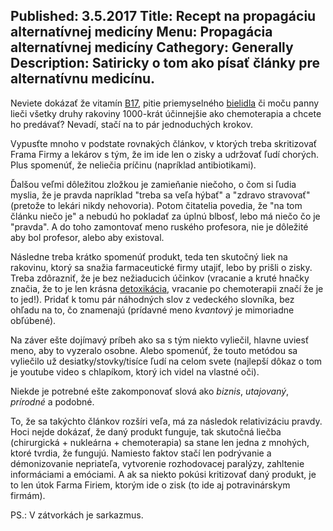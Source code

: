 Published: 3.5.2017
Title: Recept na propagáciu alternatívnej medicíny
Menu: Propagácia alternatívnej medicíny
Cathegory: Generally
Description: Satiricky o tom ako písať články pre alternatívnu medicínu.
---
Neviete dokázať že vitamín [B17](https://www.badatel.net/vitamin-b17-najvacsi-utajeny-pripad-v-celej-historii-rakoviny/), pitie priemyselného [bielidla](http://www.uvzsr.sk/docs/info/hv/stanovisko_MMS.pdf) či moču panny 
lieči všetky druhy rakoviny 1000-krát účinnejšie ako chemoterapia a chcete ho predávať? Nevadí, stačí na to pár jednoduchých krokov.

Vypusťte mnoho v podstate rovnakých článkov, v ktorých treba skritizovať Frama Firmy a lekárov s tým, že im ide len o zisky a udržovať ľudí chorých. Plus spomenúť, že neliečia príčinu (napríklad antibiotikami).

Ďalšou veľmi dôležitou zložkou je zamieňanie niečoho, o čom si ľudia myslia, že je pravda napríklad "treba sa veľa hýbať" a "zdravo stravovať" (pretože to lekári nikdy nehovoria).
Potom čitatelia povedia, že "na tom článku niečo je" a nebudú ho pokladať za úplnú blbosť, lebo má niečo čo je "pravda". A do toho zamontovať meno ruského profesora, nie je dôležité aby bol profesor, alebo aby existoval.

Následne treba krátko spomenúť produkt, teda ten skutočný liek na rakovinu, ktorý sa snažia farmaceutické firmy utajiť, lebo by prišli o zisky. Treba zdôrazniť, že je bez nežiaducich účinkov
(vracanie a kruté hnačky značia, že to je len krásna [detoxikácia](https://www.aktuality.sk/clanok/450432/sokujuce-pokusy-na-detoch-rodicia-podavaju-nebezpecnu-zieravinu-ako-liek-aj-babatkam/), vracanie po chemoterapii značí že je to jed!).
Pridať k tomu pár náhodných slov z vedeckého slovníka, bez ohľadu na to, čo znamenajú (prídavné meno _kvantový_ je mimoriadne obľúbené).

Na záver ešte dojímavý príbeh ako sa s tým niekto vyliečil, hlavne uviesť meno, aby to vyzeralo osobne. Alebo spomenúť, 
že touto metódou sa vyliečilo už desiatky/stovky/tisíce ľudí na celom svete (najlepší dôkaz o tom je youtube video s chlapíkom, ktorý ich videl na vlastné oči).

Niekde je potrebné ešte zakomponovať slová ako _biznis_, _utajovaný_, _prírodné_ a podobné.

To, že sa takýchto článkov rozšíri veľa, má za následok relativizáciu pravdy.  Hoci nejde dokázať, že daný produkt funguje, tak skutočná liečba (chirurgická  + nukleárna + chemoterapia) sa stane len jedna z mnohých,
ktoré tvrdia, že fungujú. Namiesto faktov stačí len podrývanie a démonizovanie nepriateľa,
vytvorenie rozhodovacej paralýzy, zahltenie informáciami a emóciami. A ak sa niekto pokúsi kritizovať daný produkt, je to len útok Farma Firiem, ktorým ide o  zisk (to ide aj potravinárskym firmám).

PS.: V zátvorkách je sarkazmus.
